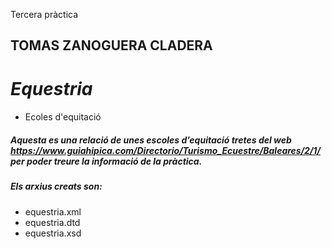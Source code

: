 Tercera pràctica
## TOMAS ZANOGUERA CLADERA<h2>

# *Equestria* <h4>

* Ecoles d'equitació
##### Aquesta es una relació de unes escoles d’equitació tretes del web https://www.guiahipica.com/Directorio/Turismo_Ecuestre/Baleares/2/1/  per poder treure la informació de la pràctica.
##### Els arxius creats son:
* equestria.xml
* equestria.dtd
* equestria.xsd
